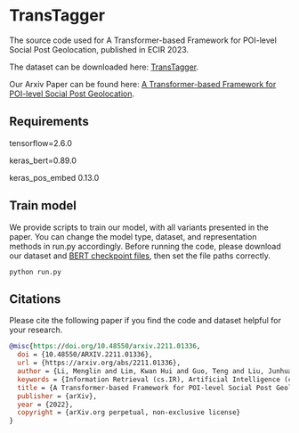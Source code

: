 # TransTagger
The source code used for A Transformer-based Framework for POI-level Social Post Geolocation, published in ECIR 2023.

The dataset can be downloaded here: [TransTagger](https://sutdapac-my.sharepoint.com/:f:/g/personal/menglin_li_mymail_sutd_edu_sg/ElNN6uGzFDVFuJHHcBwR5VkBdLu4gSOnN_aGPq78_q5Fhw?e=nhGY5W).

Our Arxiv Paper can be found here: [A Transformer-based Framework for POI-level Social Post Geolocation](https://arxiv.org/abs/2211.01336).
## Requirements
tensorflow=2.6.0

keras_bert=0.89.0

keras_pos_embed 0.13.0
## Train model
We provide scripts to train our model, with all variants presented in the paper. You can change the model type, dataset, and representation methods in run.py accordingly. 
Before running the code, please download our dataset and [BERT checkpoint files](https://github.com/google-research/bert), then set the file paths correctly.
```shell
python run.py
```

## Citations
Please cite the following paper if you find the code and dataset helpful for your research.
```bib
@misc{https://doi.org/10.48550/arxiv.2211.01336,
  doi = {10.48550/ARXIV.2211.01336},
  url = {https://arxiv.org/abs/2211.01336},
  author = {Li, Menglin and Lim, Kwan Hui and Guo, Teng and Liu, Junhua},
  keywords = {Information Retrieval (cs.IR), Artificial Intelligence (cs.AI), FOS: Computer and information sciences, FOS: Computer and information sciences},
  title = {A Transformer-based Framework for POI-level Social Post Geolocation},
  publisher = {arXiv},
  year = {2022},
  copyright = {arXiv.org perpetual, non-exclusive license}
}
```
